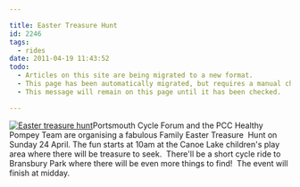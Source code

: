 ```yaml
---

title: Easter Treasure Hunt
id: 2246
tags:
  - rides
date: 2011-04-19 11:43:52
todo:
  - Articles on this site are being migrated to a new format.
  - This page has been automatically migrated, but requires a manual check-&-tune to ensure the format and links all work as expected.
  - This message will remain on this page until it has been checked.

---
```


[![Easter treasure hunt](http://www.pompeybug.co.uk/wp-content/uploads/2011/04/Easter-treasure-hunt-e1303209556158-150x150.jpg "Easter treasure hunt")](/assets/Easter-treasure-hunt-e1303209556158.jpg)Portsmouth Cycle Forum and the PCC Healthy Pompey Team are organising a fabulous Family Easter Treasure  Hunt on Sunday 24 April. The fun starts at 10am at the Canoe Lake children's play area where there will be treasure to seek.  There'll be a short cycle ride to Bransbury Park where there will be even more things to find!  The event will finish at midday.
